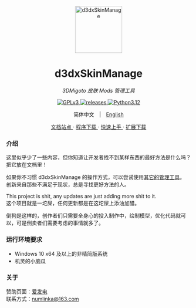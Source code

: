 <div align="center">

<a href="https://d3dxskinmanage.numlinka.com">
  <img width="128px" src="favicon.ico" alt="d3dxSkinManage">
</a>

# d3dxSkinManage

_3DMigoto 皮肤 Mods 管理工具_

<div>
<a href="https://www.gnu.org/licenses/gpl-3.0.zh-cn.html", target="_blank">
  <img src="https://img.shields.io/badge/License-GPLv3-lightblue" alt="GPLv3"/>
</a>
<a href="https://github.com/numlinka/d3dxSkinManage/releases", target="_blank">
  <img src="https://img.shields.io/badge/releases-1.6.1-lightblue" alt="releases"/>
</a>
<a href="https://www.python.org/downloads/release/python-3120/", target="_blank">
  <img src="https://img.shields.io/badge/Python-3.12-lightblue" alt="Python3.12"/>
</a>
</div>

<p></p>

简体中文　|　[English](https://translate.google.com/?sl=en&text=Nothing)

<p></p>

<a href="https://d3dxskinmanage.numlinka.com">
  文档站点
</a>
·
<a href="https://d3dxskinmanage.numlinka.com/resources/downloads">
  程序下载
</a>
·
<a href="https://d3dxskinmanage.numlinka.com/help/tutorial">
  快速上手
</a>
·
<a href="https://d3dxskinmanage.numlinka.com/resources">
  扩展下载
</a>

</div>

<p></p>

<div align="left">

### 介绍

这里似乎少了一些内容，但你知道让开发者找不到某样东西的最好方法是什么吗？把它放在文档里！

如果你不习惯 d3dxSkinManage 的操作方式，可以尝试使用[其它的管理工具](https://d3dxskinmanage.numlinka.com/help/others)。\
创新来自那些不满足于现状，总是寻找更好方法的人。

This project is shit, any updates are just adding more shit to it.<br/>
这个项目就是一坨屎，任何更新都是在这坨屎上添油加醋。

倒狗是这样的，创作者们只需要全身心的投入制作中，绘制模型，优化代码就可以，可是倒卖者们需要考虑的事情就多了。

### 运行环境要求

- Windows 10 x64 及以上的非精简版系统
- 机灵的小脑瓜


### 关于

赞助页面：[爱发电](https://afdian.com/a/numlinka)\
联系方式：numlinka@163.com

</div>
